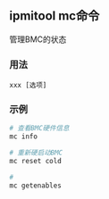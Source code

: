 ## ipmitool mc命令
管理BMC的状态
### 用法
```
xxx [选项]
```

### 示例
```sh
# 查看BMC硬件信息
mc info

# 重新硬启动BMC
mc reset cold

#
mc getenables
```
